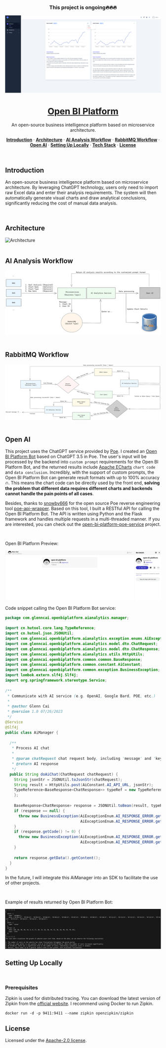<h3 align="center">This project is ongoing🔥🔥🔥</h3>

<a href="https://glenncai.com">
  <picture>
    <source media="(prefers-color-scheme: dark)" srcset="assets/images/introduction-white.png">
    <source media="(prefers-color-scheme: light)" srcset="assets/images/introduction-dark.png">
    <img src="assets/images/introduction-white.png" alt="An open-source business intelligence platform based on microservice architecture." />
  </picture>
  <h1 align="center">Open BI Platform</h1>
</a>

<p align="center">
  An open-source business intelligence platform based on microservice architecture.
</p>

<p align="center">
  <a href="#introduction"><strong>Introduction</strong></a> ·
  <a href="#architecture"><strong>Architecture</strong></a> ·
  <a href="#ai-analysis-workflow"><strong>AI Analysis Workflow</strong></a> · 
  <a href="#rabbitmq-workflow"><strong>RabbitMQ Workflow</strong></a> · 
  <a href="#open-ai"><strong>Open AI</strong></a> · 
  <a href="#setting-up-locally"><strong>Setting Up Locally</strong></a> ·
  <a href="#tech-stack"><strong>Tech Stack</strong></a> ·
  <a href="#license"><strong>License</strong></a>
</p>
<br/>

## Introduction

An open-source business intelligence platform based on microservice architecture. By leveraging ChatGPT technology,
users only need to import raw Excel data and enter their analysis requirements. The
system will then automatically generate visual charts and draw analytical conclusions, significantly reducing the cost
of manual data analysis.

<br />

## Architecture

<picture>
  <source media="(prefers-color-scheme: dark)" srcset="assets/images/open-bi-platform-architecture-white.png">
  <source media="(prefers-color-scheme: light)" srcset="assets/images/open-bi-platform-architecture-dark.png">
  <img src="assets/images/open-bi-platform-architecture-white.png" alt="Architecture" />
</picture>

<br />
<br />

## AI Analysis Workflow

<picture>
  <source media="(prefers-color-scheme: dark)" srcset="assets/images/ai-analytics-workflow-white.png">
  <source media="(prefers-color-scheme: light)" srcset="assets/images/ai-analytics-workflow-dark.png">
  <img src="assets/images/ai-analytics-workflow-white.png" alt="AI Analysis Workflow" />
</picture>

<br />
<br />

## RabbitMQ Workflow

<picture>
  <source media="(prefers-color-scheme: dark)" srcset="assets/images/rabbitmq-white.png">
  <source media="(prefers-color-scheme: light)" srcset="assets/images/rabbitmq-dark.png">
  <img src="assets/images/rabbitmq-white.png" alt="RabbitMQ Workflow" />
</picture>

<br />
<br />

## Open AI

This project uses the ChatGPT service provided by [Poe](https://poe.com/). I created
an [Open BI Platform Bot](https://poe.com/open-bi-platform) based on
ChatGPT 3.5 in Poe.
The user's input will be processed by the backend into `custom prompt` requirements for
the Open BI Platform Bot, and the
returned results include [Apache ECharts](https://echarts.apache.org/zh/index.html) `chart code`
and `data conclusion`.
Incredibly, with the support of custom
prompts, the
Open BI Platform Bot can generate result formats with up to 100% accuracy🔥. This means the chart code can be directly
used by the front end, **solving the problem that different data requires different charts and backends cannot handle
the
pain points of all cases**.

Besides, thanks to [snowby666](https://github.com/snowby666) for the open source Poe reverse engineering tool
[poe-api-wrapper](https://github.com/snowby666/poe-api-wrapper). Based on this tool, I
built a RESTful API for calling the Open BI Platform Bot. The API is written using Python and the Flask framework and
handles multiple requests in a multi-threaded manner. If you are interested, you can check out the
[open-bi-platform-poe-service](https://github.com/glenncai/open-bi-platform-poe-service) project.

<br />

Open BI Platform Preview:

<picture>
  <source media="(prefers-color-scheme: dark)" srcset="assets/images/open-bi-platform-bot-white.png">
  <source media="(prefers-color-scheme: light)" srcset="assets/images/open-bi-platform-bot-dark.png">
  <img src="assets/images/open-bi-platform-bot-white.png" alt="Open BI Platform Preview" />
</picture>

<br />

Code snippet calling the Open BI Platform Bot service:

```java
package com.glenncai.openbiplatform.aianalytics.manager;

import cn.hutool.core.lang.TypeReference;
import cn.hutool.json.JSONUtil;
import com.glenncai.openbiplatform.aianalytics.exception.enums.AiExceptionEnum;
import com.glenncai.openbiplatform.aianalytics.model.dto.ChatRequest;
import com.glenncai.openbiplatform.aianalytics.model.dto.ChatResponse;
import com.glenncai.openbiplatform.aianalytics.utils.HttpUtils;
import com.glenncai.openbiplatform.common.common.BaseResponse;
import com.glenncai.openbiplatform.common.constant.AiConstant;
import com.glenncai.openbiplatform.common.exception.BusinessException;
import lombok.extern.slf4j.Slf4j;
import org.springframework.stereotype.Service;

/**
 * Communicate with AI service (e.g. OpenAI, Google Bard, POE, etc.)
 *
 * @author Glenn Cai
 * @version 1.0 07/26/2023
 */
@Service
@Slf4j
public class AiManager {

  /**
   * Process AI chat
   *
   * @param chatRequest chat request body, including 'message' and 'key'
   * @return AI response
   */
  public String doAiChat(ChatRequest chatRequest) {
    String jsonStr = JSONUtil.toJsonStr(chatRequest);
    String result = HttpUtils.post(AiConstant.AI_API_URL, jsonStr);
    TypeReference<BaseResponse<ChatResponse>> typeRef = new TypeReference<>() {
    };

    BaseResponse<ChatResponse> response = JSONUtil.toBean(result, typeRef, false);
    if (response == null) {
      throw new BusinessException(AiExceptionEnum.AI_RESPONSE_ERROR.getCode(),
                                  AiExceptionEnum.AI_RESPONSE_ERROR.getMessage());
    }
    if (response.getCode() != 0) {
      throw new BusinessException(AiExceptionEnum.AI_RESPONSE_ERROR.getCode(),
                                  AiExceptionEnum.AI_RESPONSE_ERROR.getMessage());
    }

    return response.getData().getContent();
  }
}
```

In the future, I will integrate this AiManager into an SDK to facilitate the use of other projects.

<br />

Example of results returned by Open BI Platform Bot:

<img src="assets/images/open-bi-platform-bot-return-result.png" alt="Example of results returned by Open BI Platform Bot" />

## Setting Up Locally

<br />

### Prerequisites

Zipkin is used for distributed tracing. You can download the latest version of Zipkin from
the [official website](https://zipkin.io/pages/quickstart.html). I recommend using Docker to run Zipkin.

```shell
docker run -d -p 9411:9411 --name zipkin openzipkin/zipkin
```

## License

Licensed under
the [Apache-2.0 license](https://github.com/glenncai/open-bi-platform-backend-microservices/blob/main/LICENSE).